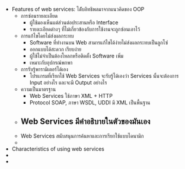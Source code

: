 - Features of web services: ได้ับอิทธิพลมาจากแนวคิดของ OOP
	- การซ่อนรายละเอียด
		- ผู้ใช้มองเห็นแต่ส่วนต่อประสานหรือ Interface
		- รายละเอียดต่างๆ ที่ไม่เกี่ยวข้องกับการใช้งานจะถูกซ่อนเอาไว้
	- การแก้ไขโดยไม่ส่งผลกระทบ
		- Software ที่ทำงานบน Web สามารแก้ไขได้ง่ายไม่ส่งผลกระทบเป็นลูกโซ่
		- ออกแบบได้สะดวก เรียบง่าย
		- ผู้ใช้ไม่จำเป็นต้องโหลกหรือติดตั้ง Software เพิ่ม
		- เหมาะกับอุปกรณ์พกพา
	- การรับรู้พารามิเตอร์ได้เอง
		- โปรแกรมที่เรียกใช้ Web Services จะรับรู้ได้เองว่า Services นั้นจะต้องการ Input อย่างไร และจะมี Output อย่างไร
	- ความเป็นมาตรฐาน
		- Web Services ใช้ภาษา XML + HTTP
		- Protocol SOAP, ภาษา WSDL, UDDI มี XML เป็นพื้นฐาน
	- Web Services มีคำอธิบายในตัวของมันเอง
		-
	- Web Services สนับสนุนการค้นหาและการเรียกใช้แบบไดนามิก
	-
- Characteristics of using web services
-
-